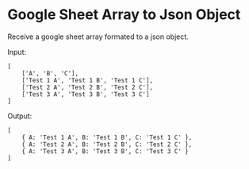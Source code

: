 # Google Sheet Array to Json Object

Receive a google sheet array formated to a json object.

Input:

    [
        ['A', 'B', 'C'],
        ['Test 1 A', 'Test 1 B', 'Test 1 C'],
        ['Test 2 A', 'Test 2 B', 'Test 2 C'],
        ['Test 3 A', 'Test 3 B', 'Test 3 C']
    ]

Output:

    [
        { A: 'Test 1 A', B: 'Test 1 B', C: 'Test 1 C' },
        { A: 'Test 2 A', B: 'Test 2 B', C: 'Test 2 C' },
        { A: 'Test 3 A', B: 'Test 3 B', C: 'Test 3 C' }
    ]